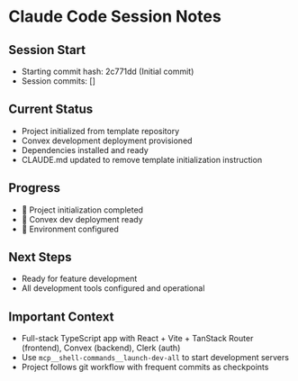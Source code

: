 # Claude Code Session Notes

## Session Start
- Starting commit hash: 2c771dd (Initial commit)
- Session commits: []

## Current Status
- Project initialized from template repository
- Convex development deployment provisioned
- Dependencies installed and ready
- CLAUDE.md updated to remove template initialization instruction

## Progress
-  Project initialization completed
-  Convex dev deployment ready
-  Environment configured

## Next Steps
- Ready for feature development
- All development tools configured and operational

## Important Context
- Full-stack TypeScript app with React + Vite + TanStack Router (frontend), Convex (backend), Clerk (auth)
- Use `mcp__shell-commands__launch-dev-all` to start development servers
- Project follows git workflow with frequent commits as checkpoints